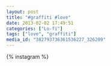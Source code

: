 ```yaml
---
layout: post
title: "#graffiti #love"
date: 2013-02-02 17:49:51
categories: ["Lo-fi"]
tags: ["love", "graffiti"]
media_id: "382793736361536227_326209"
---
```


{% instagram %}
